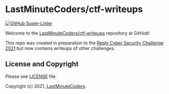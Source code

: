 # LastMinuteCoders/ctf-writeups

[![GitHub Super-Linter](https://github.com/LastMinuteCoders/csc2021-training/workflows/Super-Linter/badge.svg)](https://github.com/marketplace/actions/super-linter)

Welcome to the [LastMinuteCoders/ctf-writeups](https://github.com/LastMinuteCoders/ctf-writeups) repository at GitHub!

This repo was created in preparation to the [Reply Cyber Security Challenge 2021](https://challenges.reply.com/tamtamy/challenge/reply-cybersecurity-challenge-2021) but now contains writeups of other challenges.

## License and Copyright

Please see [LICENSE](LICENSE) file.

Copyright (c) 2021, [LastMinuteCoders](https://github.com/LastMinuteCoders).

<!-- EOF -->
